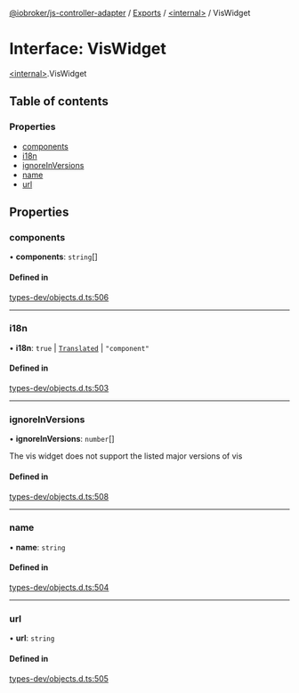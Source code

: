 [@iobroker/js-controller-adapter](../README.md) / [Exports](../modules.md) / [\<internal\>](../modules/internal_.md) / VisWidget

# Interface: VisWidget

[\<internal\>](../modules/internal_.md).VisWidget

## Table of contents

### Properties

- [components](internal_.VisWidget.md#components)
- [i18n](internal_.VisWidget.md#i18n)
- [ignoreInVersions](internal_.VisWidget.md#ignoreinversions)
- [name](internal_.VisWidget.md#name)
- [url](internal_.VisWidget.md#url)

## Properties

### components

• **components**: `string`[]

#### Defined in

[types-dev/objects.d.ts:506](https://github.com/ioBroker/ioBroker.js-controller/blob/49d93c99/packages/types-dev/objects.d.ts#L506)

___

### i18n

• **i18n**: ``true`` \| [`Translated`](../modules/internal_.md#translated) \| ``"component"``

#### Defined in

[types-dev/objects.d.ts:503](https://github.com/ioBroker/ioBroker.js-controller/blob/49d93c99/packages/types-dev/objects.d.ts#L503)

___

### ignoreInVersions

• **ignoreInVersions**: `number`[]

The vis widget does not support the listed major versions of vis

#### Defined in

[types-dev/objects.d.ts:508](https://github.com/ioBroker/ioBroker.js-controller/blob/49d93c99/packages/types-dev/objects.d.ts#L508)

___

### name

• **name**: `string`

#### Defined in

[types-dev/objects.d.ts:504](https://github.com/ioBroker/ioBroker.js-controller/blob/49d93c99/packages/types-dev/objects.d.ts#L504)

___

### url

• **url**: `string`

#### Defined in

[types-dev/objects.d.ts:505](https://github.com/ioBroker/ioBroker.js-controller/blob/49d93c99/packages/types-dev/objects.d.ts#L505)

